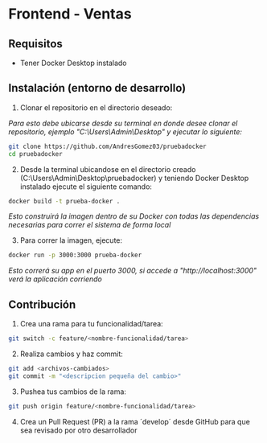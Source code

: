 # Frontend - Ventas

## Requisitos

- Tener Docker Desktop instalado

## Instalación (entorno de desarrollo)

1. Clonar el repositorio en el directorio deseado:

*Para esto debe ubicarse desde su terminal en donde desee clonar el repositorio, ejemplo "C:\Users\Admin\Desktop" y ejecutar lo siguiente:*

```bash
git clone https://github.com/AndresGomez03/pruebadocker
cd pruebadocker
```

2. Desde la terminal ubicandose en el directorio creado (C:\Users\Admin\Desktop\pruebadocker) y teniendo Docker Desktop instalado ejecute el siguiente comando:

```bash
docker build -t prueba-docker .
```
*Esto construirá la imagen dentro de su Docker con todas las dependencias necesarias para correr el sistema de forma local*

3. Para correr la imagen, ejecute:

```bash
docker run -p 3000:3000 prueba-docker
```
*Esto correrá su app en el puerto 3000, si accede a "http://localhost:3000" verá la aplicación corriendo*

## Contribución

1. Crea una rama para tu funcionalidad/tarea:

```bash
git switch -c feature/<nombre-funcionalidad/tarea>
```

2. Realiza cambios y haz commit:

```bash
git add <archivos-cambiados>
git commit -m "<descripcion pequeña del cambio>"
```

3. Pushea tus cambios de la rama:

```bash
git push origin feature/<nombre-funcionalidad/tarea> 
```

4. Crea un Pull Request (PR) a la rama ´develop´ desde GitHub para que sea revisado por otro desarrollador
